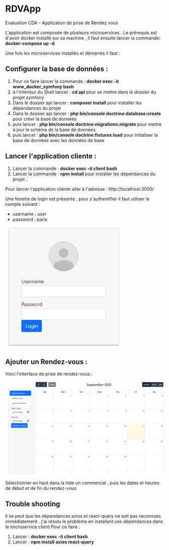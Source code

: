 # RDVApp
Evaluation CDA - Application de prise de Rendez vous

L'application est composée de plusieurs microservices . Le prérequis est d'avoir docker installé sur sa machine , il faut ensuite lancer la commande: <b>docker-compose up -d</b>

Une fois les microservices installés et démarrés il faut :

## Configurer la base de données :
 1) Pour ce faire lancer la commande : <b>docker exec -it www_docker_symfony bash</b>
 2) à l'intérieur du Shell lancer : <b>cd api</b> pour se mettre dans le dossier du projet symfony
 3) Dans le dossier api lancer : <b>composer install</b> pour installer les dépendances du projet
 4) Dans le dossier api lancer : <b>php bin/console doctrine:database:create</b> pour créer la base de données
 5) puis lancer : <b>php bin/console doctrine:migrations:migrate</b> pour mettre à jour le schéma de la base de données
 6) puis lancer : <b>php bin/console doctrine:fixtures:load</b> pour initialiser la base de données avec les données de base

## Lancer l'application cliente :
 1) Lancer la commande : <b> docker exec -it client bash </b>
 2) Lancer la commande : <b> npm install </b> pour installer les dépendances du projet .


 Pour lancer l'application cliente aller à l'adresse : http://localhost:3000/
 
 Une fenetre de login est présente , pour s'authentifier il faut utiliser le compte suivant :
   - username : user
   - password : paris

![Alt text](loginToapp.png?raw=true "Login")

## Ajouter un Rendez-vous :
  Voici l'interface de prise de rendez-vous :

![Alt text](RdvApp.png?raw=true "Rdv App")

Sélectionner en haut dans la liste un commercial , puis les dates et heures de début et de fin du rendez-vous

## Trouble shooting
Il se peut que les dépendances axios et react-query ne soit pas reconnues immédiatement . j'ai résolu le problème en installant ces dépendances dans le microservice client
Pour ce faire : 
1) Lancer : <b> docker exec -it client bash </b>
2) Lancer : <b> npm install axios react-query </b>
  




